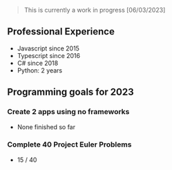 
> This is currently a work in progress [06/03/2023]

## Professional Experience

- Javascript since 2015
- Typescript since 2016
- C# since 2018
- Python: 2 years

## Programming goals for 2023

### Create 2 apps using no frameworks
- None finished so far

### Complete 40 Project Euler Problems
- 15 / 40
